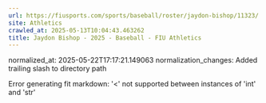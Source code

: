 ```yaml
---
url: https://fiusports.com/sports/baseball/roster/jaydon-bishop/11323/
site: Athletics
crawled_at: 2025-05-13T10:04:43.463262
title: Jaydon Bishop - 2025 - Baseball - FIU Athletics
---
```

normalized_at: 2025-05-22T17:17:21.149063
normalization_changes: Added trailing slash to directory path

Error generating fit markdown: '<' not supported between instances of 'int' and 'str'
